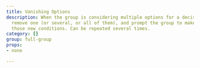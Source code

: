 ```yaml
---
title: Vanishing Options
description: When the group is considering multiple options for a decision, strategically
  remove one (or several, or all of them), and prompt the group to make a choice under
  those new conditions. Can be repeated several times.
category: []
group: full-group
props:
- none

---
```

